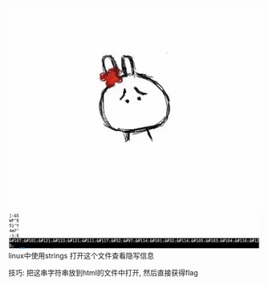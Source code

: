 ![问题](https://github.com/rao2701482/CTF-CRPYTO-PART/blob/main/%E5%9B%BE%E7%89%87%E8%B5%84%E6%96%99/unicode%E9%97%AE%E9%A2%98.png)

![解法](https://github.com/rao2701482/CTF-CRPYTO-PART/blob/main/%E5%9B%BE%E7%89%87%E8%B5%84%E6%96%99/unicode%E7%BC%96%E7%A0%81%E9%A2%98%E7%9B%AE.png)
linux中使用strings 打开这个文件查看隐写信息


技巧: 把这串字符串放到html的文件中打开, 然后直接获得flag
